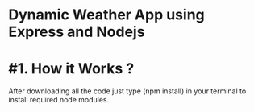 
# Dynamic Weather App using Express and Nodejs 

#1. How it Works ?
=
After downloading all the code just type (npm install) in your terminal to install required node modules.
